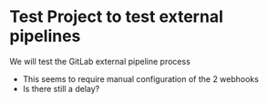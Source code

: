 # Test Project to test external pipelines

We will test the GitLab external pipeline process

- This seems to require manual configuration of the 2 webhooks
- Is there still a delay?
